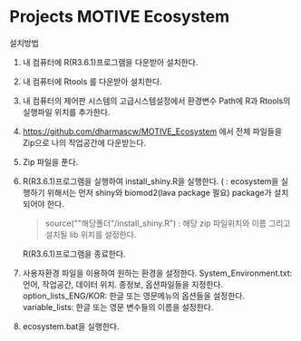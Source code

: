 # Projects MOTIVE Ecosystem

설치방법

1. 내 컴퓨터에 R(R3.6.1)프로그램을 다운받아 설치한다.
2. 내 컴퓨터에 Rtools 를 다운받아 설치한다.
3. 내 컴퓨터의 제어판 시스템의 고급시스템설정에서 환경변수 Path에 R과 Rtools의 실행파일 위치를 추가한다.
4. https://github.com/dharmascw/MOTIVE_Ecosystem 에서 전체 파일들을 Zip으로 나의 작업공간에 다운받는다.
5. Zip 파일을 푼다.
6. R(R3.6.1)프로그램을 실행하여 install_shiny.R을 실행한다. (
   : ecosystem을 실행하기 위해서는 먼저 shiny와 biomod2(lava package 필요) package가 설치되어야 한다.
   >source(""해당폴더"/install_shiny.R") : 해당 zip 파일위치와 이름 그리고 설치될 lib 위치를 설정한다.
   
   R(R3.6.1)프로그램을 종료한다.
7. 사용자환경 파일을 이용하여 원하는 환경을 설정한다.
   System_Environment.txt: 언어, 작업공간, 데이터 위치. 종정보, 옵션파일들을 지정한다.
   option_lists_ENG/KOR: 한글 또는 영문메뉴의 옵션들을 설정한다.
   variable_lists: 한글 또는 영문 변수들의 이름을 설정한다.
8. ecosystem.bat을 실행한다.
